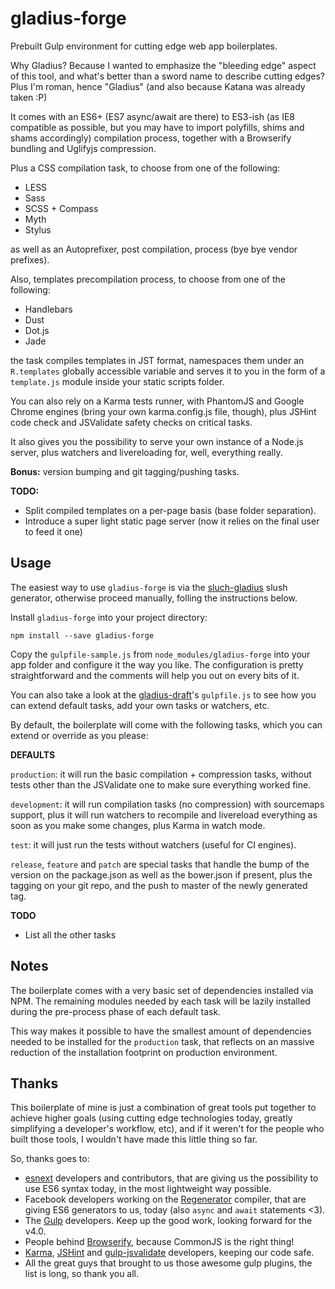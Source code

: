 gladius-forge
=================

Prebuilt Gulp environment for cutting edge web app boilerplates.

Why Gladius? Because I wanted to emphasize the "bleeding edge" aspect of this
tool, and what's better than a sword name to describe cutting edges? Plus I'm
roman, hence "Gladius" (and also because Katana was already taken :P)

It comes with an ES6+ (ES7 async/await are there) to ES3-ish (as IE8 compatible
as possible, but you may have to import polyfills, shims and shams accordingly)
compilation process, together with a Browserify bundling and Uglifyjs compression.

Plus a CSS compilation task, to choose from one of the following:

- LESS
- Sass
- SCSS + Compass
- Myth
- Stylus

as well as an Autoprefixer, post compilation, process (bye bye vendor prefixes).

Also, templates precompilation process, to choose from one of the following:

- Handlebars
- Dust
- Dot.js
- Jade

the task compiles templates in JST format, namespaces them under an `R.templates`
globally accessible variable and serves it to you in the form of a `template.js`
module inside your static scripts folder.

You can also rely on a Karma tests runner, with PhantomJS and Google Chrome
engines (bring your own karma.config.js file, though), plus JSHint code check and
JSValidate safety checks on critical tasks.

It also gives you the possibility to serve your own instance of a Node.js server,
plus watchers and livereloading for, well, everything really.

**Bonus:** version bumping and git tagging/pushing tasks.

**TODO:**

- Split compiled templates on a per-page basis (base folder separation).
- Introduce a super light static page server (now it relies on the final user
  to feed it one)


Usage
-------------------

The easiest way to use `gladius-forge` is via the [sluch-gladius][9] slush generator,
otherwise proceed manually, folling the instructions below.

Install `gladius-forge` into your project directory:

```
npm install --save gladius-forge
```

Copy the `gulpfile-sample.js` from `node_modules/gladius-forge` into your app folder
and configure it the way you like. The configuration is pretty straightforward and
the comments will help you out on every bits of it.

You can also take a look at the [gladius-draft][1]'s `gulpfile.js` to see how
you can extend default tasks, add your own tasks or watchers, etc.

By default, the boilerplate will come with the following tasks, which you can
extend or override as you please:

**DEFAULTS**

`production`: it will run the basic compilation + compression tasks, without tests
other than the JSValidate one to make sure everything worked fine.

`development`: it will run compilation tasks (no compression) with sourcemaps
support, plus it will run watchers to recompile and livereload everything as soon
as you make some changes, plus Karma in watch mode.

`test`: it will just run the tests without watchers (useful for CI engines).

`release`, `feature` and `patch` are special tasks that handle the bump of the
version on the package.json as well as the bower.json if present, plus the tagging
on your git repo, and the push to master of the newly generated tag.

**TODO**

- List all the other tasks

Notes
---------------------

The boilerplate comes with a very basic set of dependencies installed via NPM.
The remaining modules needed by each task will be lazily installed during the
pre-process phase of each default task.

This way makes it possible to have the smallest amount of dependencies needed to
be installed for the `production` task, that reflects on an massive reduction of
the installation footprint on production environment.


Thanks
---------------------

This boilerplate of mine is just a combination of great tools put together to
achieve higher goals (using cutting edge technologies today, greatly simplifying
a developer's workflow, etc), and if it weren't for the people who built those
tools, I wouldn't have made this little thing so far.

So, thanks goes to:

- [esnext][2] developers and contributors, that are giving us the possibility to use
  ES6 syntax today, in the most lightweight way possible.
- Facebook developers working on the [Regenerator][3] compiler, that are giving ES6
  generators to us, today (also `async` and `await` statements <3).
- The [Gulp][4] developers. Keep up the good work, looking forward for the v4.0.
- People behind [Browserify][5], because CommonJS is the right thing!
- [Karma][6], [JSHint][7] and [gulp-jsvalidate][8] developers, keeping our code safe.
- All the great guys that brought to us those awesome gulp plugins, the list is
  long, so thank you all.


[1]:http://github.com/Meesayen/gladius-draft
[2]:http://github.com/esnext/esnext
[3]:http://github.com/facebook/regenerator
[4]:http://github.com/gulpjs/gulp
[5]:http://github.com/substack/node-browserify
[6]:http://github.com/karma-runner/karma
[7]:http://github.com/jshint/jshint
[8]:http://github.com/sindresorhus/gulp-jsvalidate
[9]:http://github.com/Meesayen/slush-gladius
